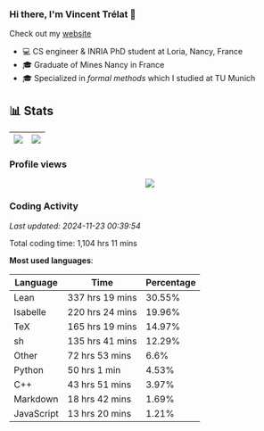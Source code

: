 ### Hi there, I'm Vincent Trélat 👋

Check out my [website](https://vtrelat.github.io)

-   💻 CS engineer & INRIA PhD student at Loria, Nancy, France
-   🎓 Graduate of Mines Nancy in France
-   🎓 Specialized in _formal methods_ which I studied at TU Munich

## 📊 **Stats**

| <img align="center" src="https://readme-stats.clckblog.space/api?username=VTrelat&show_icons=true&include_all_commits=true&theme=tokyonight&hide_border=true" /> | <img align="center" src="https://readme-stats.clckblog.space/api/top-langs/?username=VTrelat&layout=compact&theme=tokyonight&hide_border=true" /> |
| ---------------------------------------------------------------------------------------------------------------------------------------------------------------- | ------------------------------------------------------------------------------------------------------------------------------------------------- |

### Profile views

<p align="center">
 <img src="https://profile-counter.glitch.me/VTrelat/count.svg" />
</p>

<!--automations-->
### Coding Activity
_Last updated: 2024-11-23 00:39:54_

Total coding time: 1,104 hrs 11 mins

**Most used languages**:

| Language | Time | Percentage |
| ------------- | ------------- | ------------- |
| Lean | 337 hrs 19 mins | 30.55% |
| Isabelle | 220 hrs 24 mins | 19.96% |
| TeX | 165 hrs 19 mins | 14.97% |
| sh | 135 hrs 41 mins | 12.29% |
| Other | 72 hrs 53 mins | 6.6% |
| Python | 50 hrs 1 min | 4.53% |
| C++ | 43 hrs 51 mins | 3.97% |
| Markdown | 18 hrs 42 mins | 1.69% |
| JavaScript | 13 hrs 20 mins | 1.21% |

